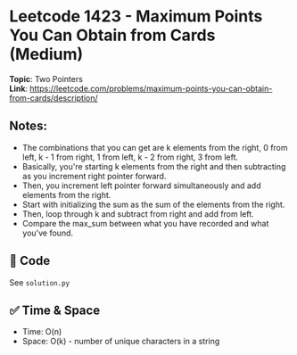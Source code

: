 # Leetcode 1423 - Maximum Points You Can Obtain from Cards (Medium)

**Topic**: Two Pointers  
**Link**: https://leetcode.com/problems/maximum-points-you-can-obtain-from-cards/description/

## Notes: 
 - The combinations that you can get are k elements from the right, 0 from left, k - 1 from right, 1 from left, k - 2 from right, 3 from left. 
 - Basically, you're starting k elements from the right and then subtracting as you increment right pointer forward.
 - Then, you increment left pointer forward simultaneously and add elements from the right. 
 - Start with initializing the sum as the sum of the elements from the right. 
 - Then, loop through k and subtract from right and add from left. 
 - Compare the max_sum between what you have recorded and what you've found. 
 

## 🧪 Code
See `solution.py`

## ✅ Time & Space
- Time: O(n)
- Space: O(k) - number of unique characters in a string